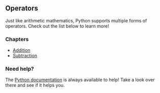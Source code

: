 ## Operators

Just like arithmetic mathematics, Python supports multiple forms of operators. Check out the list below to learn more!

### Chapters

- [Addition](https://github.com/Avicity7/pyhelp/tree/master/operators/addition)
- [Subtraction](https://github.com/Avicity7/pyhelp/tree/master/operators/subtraction)

### Need help?

The [Python documentation](https://docs.python.org/3/tutorial/introduction.html#using-python-as-a-calculator) is always available to help! Take a look over there and see if it helps you.
